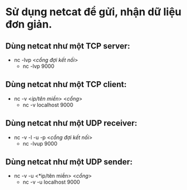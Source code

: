 # Sử dụng netcat để gửi, nhận dữ liệu đơn giản.
## Dùng netcat như một **TCP server**: 
* nc -lvp <*cổng đợi kết nối*>
  * nc -lvp 9000
## Dùng netcat như một **TCP client**:
* nc -v <*ip/tên miền*> <*cổng*> 
  * nc -v localhost 9000
## Dùng netcat như một **UDP receiver**:
* nc -v -l -u -p <*cổng đợi kết nối*>
  * nc -lvup 9000
## Dùng netcat như một **UDP sender**:
* nc -v -u <*ip/tên miền> <*cổng*>
  * nc -v -u localhost 9000